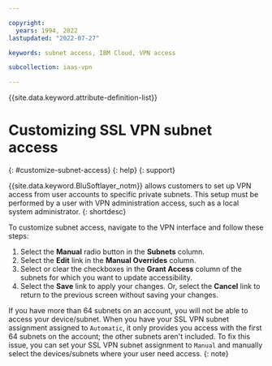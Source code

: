 ```yaml
---

copyright:
  years: 1994, 2022
lastupdated: "2022-07-27"

keywords: subnet access, IBM Cloud, VPN access

subcollection: iaas-vpn

---
```


{{site.data.keyword.attribute-definition-list}}

# Customizing SSL VPN subnet access
{: #customize-subnet-access}
{: help}
{: support}

{{site.data.keyword.BluSoftlayer_notm}} allows customers to set up VPN access from user accounts to specific private subnets. This setup must be performed by a user with VPN administration access, such as a local system administrator.
{: shortdesc}

To customize subnet access, navigate to the VPN interface and follow these steps:

1. Select the **Manual** radio button in the **Subnets** column.
1. Select the **Edit** link in the **Manual Overrides** column.
1. Select or clear the checkboxes in the **Grant Access** column of the subnets for which you want to update accessibility.
1. Select the **Save** link to apply your changes. Or, select the **Cancel** link to return to the previous screen without saving your changes.

If you have more than 64 subnets on an account, you will not be able to access your device/subnet. When you have your SSL VPN subnet assignment assigned to `Automatic`, it only provides you access with the first 64 subnets on the account; the other subnets aren't included. To fix this issue, you can set your SSL VPN subnet assignment to `Manual` and manually select the devices/subnets where your user need access.
{: note}
